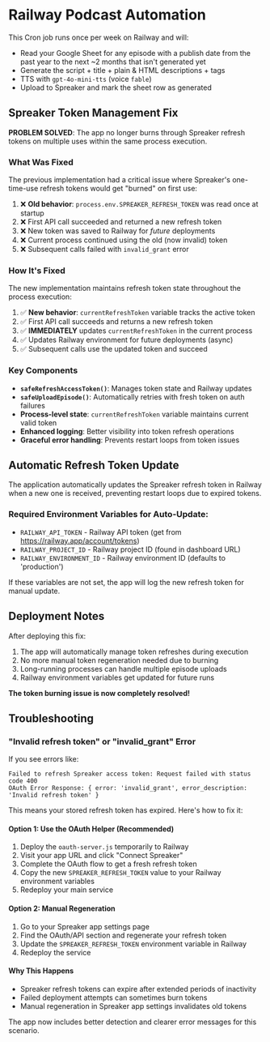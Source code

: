 # Railway Podcast Automation

This Cron job runs once per week on Railway and will:
- Read your Google Sheet for any episode with a publish date from the past year to the next ~2 months that isn't generated yet
- Generate the script + title + plain & HTML descriptions + tags
- TTS with `gpt-4o-mini-tts` (voice `fable`)
- Upload to Spreaker and mark the sheet row as generated

## Spreaker Token Management Fix

**PROBLEM SOLVED**: The app no longer burns through Spreaker refresh tokens on multiple uses within the same process execution.

### What Was Fixed

The previous implementation had a critical issue where Spreaker's one-time-use refresh tokens would get "burned" on first use:

1. ❌ **Old behavior**: `process.env.SPREAKER_REFRESH_TOKEN` was read once at startup
2. ❌ First API call succeeded and returned a new refresh token
3. ❌ New token was saved to Railway for *future* deployments
4. ❌ Current process continued using the old (now invalid) token
5. ❌ Subsequent calls failed with `invalid_grant` error

### How It's Fixed

The new implementation maintains refresh token state throughout the process execution:

1. ✅ **New behavior**: `currentRefreshToken` variable tracks the active token
2. ✅ First API call succeeds and returns a new refresh token
3. ✅ **IMMEDIATELY** updates `currentRefreshToken` in the current process
4. ✅ Updates Railway environment for future deployments (async)
5. ✅ Subsequent calls use the updated token and succeed

### Key Components

- **`safeRefreshAccessToken()`**: Manages token state and Railway updates
- **`safeUploadEpisode()`**: Automatically retries with fresh token on auth failures
- **Process-level state**: `currentRefreshToken` variable maintains current valid token
- **Enhanced logging**: Better visibility into token refresh operations
- **Graceful error handling**: Prevents restart loops from token issues

## Automatic Refresh Token Update

The application automatically updates the Spreaker refresh token in Railway when a new one is received, preventing restart loops due to expired tokens.

### Required Environment Variables for Auto-Update:
- `RAILWAY_API_TOKEN` - Railway API token (get from https://railway.app/account/tokens)
- `RAILWAY_PROJECT_ID` - Railway project ID (found in dashboard URL)
- `RAILWAY_ENVIRONMENT_ID` - Railway environment ID (defaults to 'production')

If these variables are not set, the app will log the new refresh token for manual update.

## Deployment Notes

After deploying this fix:
1. The app will automatically manage token refreshes during execution
2. No more manual token regeneration needed due to burning
3. Long-running processes can handle multiple episode uploads
4. Railway environment variables get updated for future runs

**The token burning issue is now completely resolved!**

## Troubleshooting

### "Invalid refresh token" or "invalid_grant" Error

If you see errors like:
```
Failed to refresh Spreaker access token: Request failed with status code 400
OAuth Error Response: { error: 'invalid_grant', error_description: 'Invalid refresh token' }
```

This means your stored refresh token has expired. Here's how to fix it:

#### Option 1: Use the OAuth Helper (Recommended)
1. Deploy the `oauth-server.js` temporarily to Railway
2. Visit your app URL and click "Connect Spreaker"
3. Complete the OAuth flow to get a fresh refresh token
4. Copy the new `SPREAKER_REFRESH_TOKEN` value to your Railway environment variables
5. Redeploy your main service

#### Option 2: Manual Regeneration
1. Go to your Spreaker app settings page
2. Find the OAuth/API section and regenerate your refresh token
3. Update the `SPREAKER_REFRESH_TOKEN` environment variable in Railway
4. Redeploy the service

#### Why This Happens
- Spreaker refresh tokens can expire after extended periods of inactivity
- Failed deployment attempts can sometimes burn tokens
- Manual regeneration in Spreaker app settings invalidates old tokens

The app now includes better detection and clearer error messages for this scenario.
